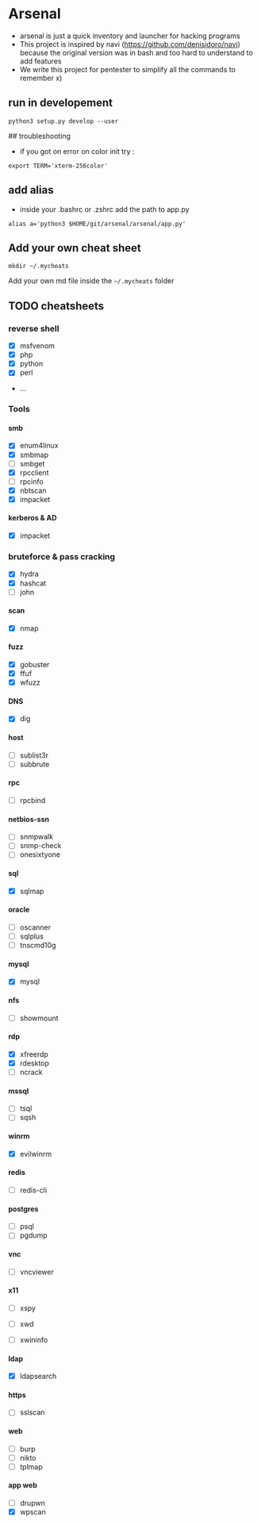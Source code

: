 # Arsenal

- arsenal is just a quick inventory and launcher for hacking programs
- This project is inspired by navi (https://github.com/denisidoro/navi) because the original version was in bash and too hard to understand to add features
- We write this project for pentester to simplify all the commands to remember x)

## run in developement
```
python3 setup.py develop --user
```

## troubleshooting

- if you got on error on color init try : 
```
export TERM='xterm-256color'
```

## add alias
- inside your .bashrc or .zshrc add the path to app.py
```
alias a='python3 $HOME/git/arsenal/arsenal/app.py'
```

## Add your own cheat sheet
```
mkdir ~/.mycheats
```
Add your own md file inside the `~/.mycheats` folder

## TODO cheatsheets 

### reverse shell
- [x] msfvenom
- [x] php
- [x] python
- [x] perl
- ...

### Tools

#### smb
- [x] enum4linux 
- [x] smbmap
- [ ] smbget     
- [x] rpcclient
- [ ] rpcinfo
- [x] nbtscan
- [x] impacket

#### kerberos & AD
- [x] impacket

### bruteforce & pass cracking
- [x] hydra
- [x] hashcat
- [ ] john

#### scan
- [x] nmap

#### fuzz    
- [x] gobuster
- [x] ffuf
- [x] wfuzz

#### DNS
- [x] dig

#### host
- [ ] sublist3r
- [ ] subbrute

#### rpc
- [ ] rpcbind

#### netbios-ssn
- [ ] snmpwalk
- [ ] snmp-check
- [ ] onesixtyone

#### sql
- [x] sqlmap 

#### oracle
- [ ] oscanner
- [ ] sqlplus
- [ ] tnscmd10g

#### mysql
- [x] mysql

#### nfs
- [ ] showmount

#### rdp
- [x] xfreerdp
- [x] rdesktop
- [ ] ncrack

#### mssql
- [ ] tsql
- [ ] sqsh

#### winrm
- [x] evilwinrm

#### redis
- [ ] redis-cli

#### postgres
- [ ] psql
- [ ] pgdump

#### vnc
- [ ] vncviewer

#### x11
- [ ] xspy
- [ ] xwd
- [ ] xwininfo


#### ldap
- [x] ldapsearch

#### https
- [ ] sslscan

#### web 
- [ ] burp
- [ ] nikto
- [ ] tplmap

#### app web
- [ ] drupwn
- [x] wpscan
